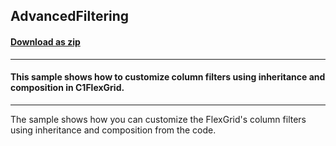 ## AdvancedFiltering
#### [Download as zip](https://grapecity.github.io/DownGit/#/home?url=https://github.com/GrapeCity/ComponentOne-WinForms-Samples/tree/master/NetFramework\Template\CS\AdvancedFiltering)
____
#### This sample shows how to customize column filters using inheritance and composition in C1FlexGrid.
____
The sample shows how you can customize the FlexGrid's column filters using inheritance and composition from the code.
